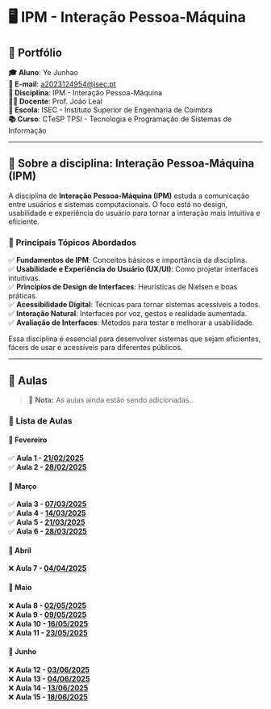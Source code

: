 # 🖥️ IPM - Interação Pessoa-Máquina

## 📌 Portfólio

**🎓 Aluno**: Ye Junhao  
**📧 E-mail**: [a2023124954@isec.pt](mailto:jg445v2@gmail.com)  
**📖 Disciplina**: IPM - Interação Pessoa-Máquina  
**👨‍🏫 Docente**: Prof. João Leal  
**🏫 Escola**: ISEC - Instituto Superior de Engenharia de Coimbra  
**📚 Curso**: CTeSP TPSI - Tecnologia e Programação de Sistemas de Informação  

---

## 📌 Sobre a disciplina: **Interação Pessoa-Máquina (IPM)**  

A disciplina de **Interação Pessoa-Máquina (IPM)** estuda a comunicação entre usuários e sistemas computacionais. O foco está no design, usabilidade e experiência do usuário para tornar a interação mais intuitiva e eficiente.  

### 🔹 **Principais Tópicos Abordados**  
✅ **Fundamentos de IPM**: Conceitos básicos e importância da disciplina.  
✅ **Usabilidade e Experiência do Usuário (UX/UI)**: Como projetar interfaces intuitivas.  
✅ **Princípios de Design de Interfaces**: Heurísticas de Nielsen e boas práticas.  
✅ **Acessibilidade Digital**: Técnicas para tornar sistemas acessíveis a todos.  
✅ **Interação Natural**: Interfaces por voz, gestos e realidade aumentada.  
✅ **Avaliação de Interfaces**: Métodos para testar e melhorar a usabilidade.  

Essa disciplina é essencial para desenvolver sistemas que sejam eficientes, fáceis de usar e acessíveis para diferentes públicos.  

---

## 📌 Aulas  

> 📢 **Nota:** As aulas ainda estão sendo adicionadas.  

### 📅 **Lista de Aulas**   

#### 📅 **Fevereiro**   
✅ **Aula 1 - [21/02/2025](https://github.com/GameOverJY/IPM-Interacao-Pessoa-Maquina/blob/main/aula1.md)**  
✅ **Aula 2 - [28/02/2025](https://github.com/GameOverJY/IPM-Interacao-Pessoa-Maquina/blob/main/aula%202.md)**  

#### 📅 **Março**   
✅ **Aula 3 - [07/03/2025](https://github.com/GameOverJY/IPM-Interacao-Pessoa-Maquina/blob/main/aula%203.md)**  
✅ **Aula 4 - [14/03/2025](https://github.com/GameOverJY/IPM-Interacao-Pessoa-Maquina/blob/main/aula%204.md)**  
✅ **Aula 5 - [21/03/2025](https://github.com/GameOverJY/IPM-Interacao-Pessoa-Maquina/blob/main/aula%205.md)**  
✅ **Aula 6 - [28/03/2025](https://github.com/GameOverJY/IPM-Interacao-Pessoa-Maquina/blob/main/aula%206.md)**  

#### 📅 **Abril**   
❌ **Aula 7 - [04/04/2025](https://github.com/GameOverJY/IPM-Interacao-Pessoa-Maquina/blob/main/aula7.md)**  

#### 📅 **Maio**  
❌ **Aula 8 - [02/05/2025](https://github.com/GameOverJY/IPM-Interacao-Pessoa-Maquina/blob/main/aula8.md)**  
❌ **Aula 9 - [09/05/2025](https://github.com/GameOverJY/IPM-Interacao-Pessoa-Maquina/blob/main/aula9.md)**  
❌ **Aula 10 - [16/05/2025](https://github.com/GameOverJY/IPM-Interacao-Pessoa-Maquina/blob/main/aula10.md)**  
❌ **Aula 11 - [23/05/2025](https://github.com/GameOverJY/IPM-Interacao-Pessoa-Maquina/blob/main/aula11.md)**  

#### 📅 **Junho**  
❌ **Aula 12 - [03/06/2025](https://github.com/GameOverJY/IPM-Interacao-Pessoa-Maquina/blob/main/aula12.md)**  
❌ **Aula 13 - [04/06/2025](https://github.com/GameOverJY/IPM-Interacao-Pessoa-Maquina/blob/main/aula%2013.md)**  
❌ **Aula 14 - [13/06/2025](https://github.com/GameOverJY/IPM-Interacao-Pessoa-Maquina/blob/main/aula%2014.md)**  
❌ **Aula 15 - [18/06/2025](https://github.com/GameOverJY/IPM-Interacao-Pessoa-Maquina/blob/main/aula%2015.md)**
